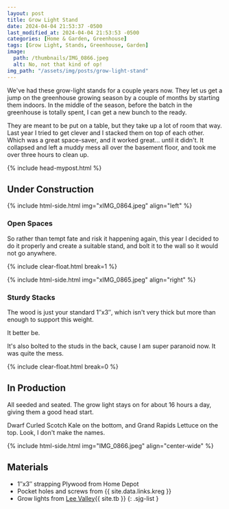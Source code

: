 ```yaml
---
layout: post
title: Grow Light Stand
date: 2024-04-04 21:53:37 -0500
last_modified_at: 2024-04-04 21:53:53 -0500
categories: [Home & Garden, Greenhouse]
tags: [Grow Light, Stands, Greenhouse, Garden]
image:
  path: /thumbnails/IMG_0866.jpeg
  alt: No, not that kind of op!
img_path: "/assets/img/posts/grow-light-stand"
---
```


We've had these grow-light stands for a couple years now.  They let us get a jump on the greenhouse growing season by a couple of months by starting them indoors.  In the middle of the season, before the batch in the greenhouse is totally spent, I can get a new bunch to the ready.

They are meant to be put on a table, but they take up a lot of room that way.  Last year I tried to get clever and I stacked them on top of each other.  Which was a great space-saver, and it worked great... until it didn't.  It collapsed and left a muddy mess all over the basement floor, and took me over three hours to clean up.

{% include head-mypost.html %}

## Under Construction

{% include html-side.html img="xIMG_0864.jpeg" align="left" %}

### Open Spaces

So rather than tempt fate and risk it happening again, this year I decided to do it properly and create a suitable stand, and bolt it to the wall so it would not go anywhere.

{% include clear-float.html break=1 %}

{% include html-side.html img="xIMG_0865.jpeg" align="right" %}

### Sturdy Stacks

The wood is just your standard 1&Prime;x3&Prime;, which isn't very thick but more than enough to support this weight.  

It better be.

It's also bolted to the studs in the back, cause I am super paranoid now.  It was quite the mess.

{% include clear-float.html break=0 %}

## In Production

All seeded and seated.  The grow light stays on for about 16 hours a day, giving them a good head start.  

Dwarf Curled Scotch Kale on the bottom, and Grand Rapids Lettuce on the top.  Look, I don't make the names.

{% include html-side.html img="IMG_0866.jpeg" align="center-wide" %}

## Materials

- 1&Prime;x3&Prime; strapping Plywood from Home Depot
- Pocket holes and screws from {{ site.data.links.kreg }}
- Grow lights from [Lee Valley](https://www.leevalley.com/en-ca/shop/garden/planting/grow-lights/76513-floralight-t5-led-full-spectrum-tabletop-grow-light-stand?item=PK450){{ site.tb }}
{: .sjg-list }
